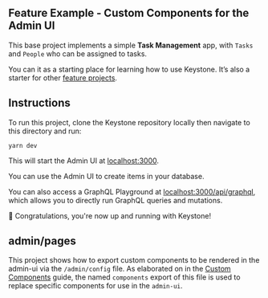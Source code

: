 ## Feature Example - Custom Components for the Admin UI

This base project implements a simple **Task Management** app, with `Tasks` and `People` who can be assigned to tasks.

You can it as a starting place for learning how to use Keystone.
It’s also a starter for other [feature projects](../).

## Instructions

To run this project, clone the Keystone repository locally then navigate to this directory and run:

```shell
yarn dev
```

This will start the Admin UI at [localhost:3000](http://localhost:3000).

You can use the Admin UI to create items in your database.

You can also access a GraphQL Playground at [localhost:3000/api/graphql](http://localhost:3000/api/graphql), which allows you to directly run GraphQL queries and mutations.

🚀 Congratulations, you're now up and running with Keystone!

## admin/pages

This project shows how to export custom components to be rendered in the admin-ui via the `/admin/config` file. As elaborated on in the [Custom Components](###ADDLINKHERE####) guide, the named `components` export of this file is used to replace specific components for use in the `admin-ui`.
